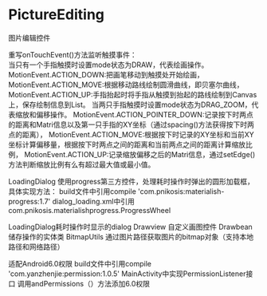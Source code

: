 # PictureEditing
图片编辑控件

重写onTouchEvent()方法监听触摸事件：                                    
当只有一个手指触摸时设置mode状态为DRAW，代表绘画操作。
MotionEvent.ACTION_DOWN:把画笔移动到触摸处开始绘画，
MotionEvent.ACTION_MOVE:根据移动路线绘制圆滑曲线，即贝塞尔曲线，
MotionEvent.ACTION_UP:手指抬起时将手指从触摸到抬起的路线绘制到Canvas上，保存绘制信息到List。 
当两只手指触摸时设置mode状态为DRAG_ZOOM，代表缩放和偏移操作。
MotionEvent.ACTION_POINTER_DOWN:记录按下时两点的距离和Matri信息以及第一只手指的XY坐标（通过spacing()方法获得按下时两点的距离），
MotionEvent.ACTION_MOVE:根据按下时记录的XY坐标和当前XY坐标计算偏移量，根据按下时两点之间的距离和当前两点之间的距离计算缩放比例，
MotionEvent.ACTION_UP:记录缩放偏移之后的Matri信息，通过setEdge()方法判断缩放比例有么有超过最大值或最小值。

LoadingDialog
使用progress第三方控件，处理耗时操作时弹出的圆形加载框，具体实现方法：
build文件中引用compile 'com.pnikosis:materialish-progress:1.7'
dialog_loading.xml中引用com.pnikosis.materialishprogress.ProgressWheel

LoadingDialog耗时操作时显示的dialog
Drawview   自定义画图控件
Drawbean 储存操作的实体类
BitmapUtils 通过图片路径获取图片的bitmap对象（支持本地路径和网络路径）

适配Android6.0权限
build文件中引用compile 'com.yanzhenjie:permission:1.0.5'
MainActivity中实现PermissionListener接口 
调用andPermissions（）方法添加6.0权限

